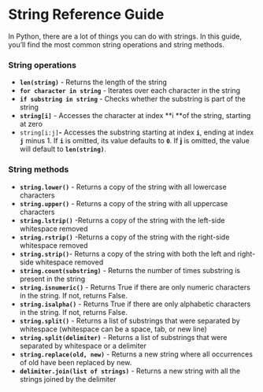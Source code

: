 # String Reference Guide

In Python, there are a lot of things you can do with strings. In this guide, you’ll find the most common string operations and string methods.

### String operations

* **`len(string)`** - Returns the length of the string
* **`for character in string`** - Iterates over each character in the string
* **`if substring in string`** - Checks whether the substring is part of the string
* **`string[i]`** - Accesses the character at index **i **of the string, starting at zero
* `string[i:j]`**-** Accesses the substring starting at index **`i`**, ending at index **`j`** minus 1. If **`i`** is omitted, its value defaults to **`0`**. If **j** is omitted, the value will default to **`len(string)`**.

### String methods

* **`string.lower()`** - Returns a copy of the string with all lowercase characters
* **`string.upper()`** - Returns a copy of the string with all uppercase characters
* **`string.lstrip()`** -Returns a copy of the string with the left-side whitespace removed
* **`string.rstrip()`** -Returns a copy of the string with the right-side whitespace removed
* **`string.strip()`**- Returns a copy of the string with both the left and right-side whitespace removed
* **`string.count(substring)`** - Returns the number of times substring is present in the string
* **`string.isnumeric()`** - Returns True if there are only numeric characters in the string. If not, returns False.
* **`string.isalpha()`** - Returns True if there are only alphabetic characters in the string. If not, returns False.
* **`string.split()`** - Returns a list of substrings that were separated by whitespace (whitespace can be a space, tab, or new line)
* **`string.split(delimiter)`** - Returns a list of substrings that were separated by whitespace or a delimiter
* **`string.replace(old, new)`** - Returns a new string where all occurrences of old have been replaced by new.
* **`delimiter.join(list of strings)`** - Returns a new string with all the strings joined by the delimiter
